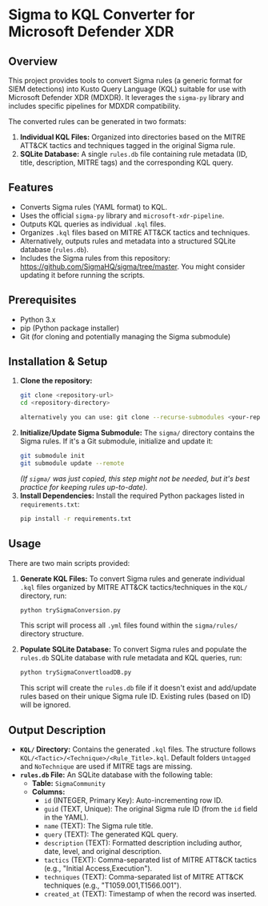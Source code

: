 # Sigma to KQL Converter for Microsoft Defender XDR

## Overview

This project provides tools to convert Sigma rules (a generic format for SIEM detections) into Kusto Query Language (KQL) suitable for use with Microsoft Defender XDR (MDXDR). It leverages the `sigma-py` library and includes specific pipelines for MDXDR compatibility.

The converted rules can be generated in two formats:

1.  **Individual KQL Files:** Organized into directories based on the MITRE ATT&CK tactics and techniques tagged in the original Sigma rule.
2.  **SQLite Database:** A single `rules.db` file containing rule metadata (ID, title, description, MITRE tags) and the corresponding KQL query.

## Features

*   Converts Sigma rules (YAML format) to KQL.
*   Uses the official `sigma-py` library and `microsoft-xdr-pipeline`.
*   Outputs KQL queries as individual `.kql` files.
*   Organizes `.kql` files based on MITRE ATT&CK tactics and techniques.
*   Alternatively, outputs rules and metadata into a structured SQLite database (`rules.db`).
*   Includes the Sigma rules from this repository: https://github.com/SigmaHQ/sigma/tree/master. You might consider updating it before running the scripts.

## Prerequisites

*   Python 3.x
*   pip (Python package installer)
*   Git (for cloning and potentially managing the Sigma submodule)

## Installation & Setup

1.  **Clone the repository:**
    ```bash
    git clone <repository-url>
    cd <repository-directory>

    alternatively you can use: git clone --recurse-submodules <your-repo-url> and there is no need to clone the submodule as described in step 2.
    ```
2.  **Initialize/Update Sigma Submodule:**
    The `sigma/` directory contains the Sigma rules. If it's a Git submodule, initialize and update it:
    ```bash
    git submodule init
    git submodule update --remote
    ```
    *(If `sigma/` was just copied, this step might not be needed, but it's best practice for keeping rules up-to-date).*
3.  **Install Dependencies:**
    Install the required Python packages listed in `requirements.txt`:
    ```bash
    pip install -r requirements.txt
    ```

## Usage

There are two main scripts provided:

1.  **Generate KQL Files:**
    To convert Sigma rules and generate individual `.kql` files organized by MITRE ATT&CK tactics/techniques in the `KQL/` directory, run:
    ```bash
    python trySigmaConversion.py
    ```
    This script will process all `.yml` files found within the `sigma/rules/` directory structure.

2.  **Populate SQLite Database:**
    To convert Sigma rules and populate the `rules.db` SQLite database with rule metadata and KQL queries, run:
    ```bash
    python trySigmaConvertloadDB.py
    ```
    This script will create the `rules.db` file if it doesn't exist and add/update rules based on their unique Sigma rule ID. Existing rules (based on ID) will be ignored.

## Output Description

*   **`KQL/` Directory:** Contains the generated `.kql` files. The structure follows `KQL/<Tactic>/<Technique>/<Rule_Title>.kql`. Default folders `Untagged` and `NoTechnique` are used if MITRE tags are missing.
*   **`rules.db` File:** An SQLite database with the following table:
    *   **Table:** `SigmaCommunity`
    *   **Columns:**
        *   `id` (INTEGER, Primary Key): Auto-incrementing row ID.
        *   `guid` (TEXT, Unique): The original Sigma rule ID (from the `id` field in the YAML).
        *   `name` (TEXT): The Sigma rule title.
        *   `query` (TEXT): The generated KQL query.
        *   `description` (TEXT): Formatted description including author, date, level, and original description.
        *   `tactics` (TEXT): Comma-separated list of MITRE ATT&CK tactics (e.g., "Initial Access,Execution").
        *   `techniques` (TEXT): Comma-separated list of MITRE ATT&CK techniques (e.g., "T1059.001,T1566.001").
        *   `created_at` (TEXT): Timestamp of when the record was inserted.




